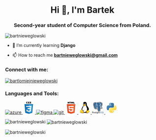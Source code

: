 <h1 align="center">Hi 👋, I'm Bartek</h1>
<h3 align="center">Second-year student of Computer Science from Poland.</h3>

<p align="left"> <img src="https://komarev.com/ghpvc/?username=bartnieweglowski&label=Profile%20views&color=0e75b6&style=flat" alt="bartnieweglowski" /> </p>

- 🌱 I’m currently learning **Django**

- 📫 How to reach me **bartnieweglowski@gmail.com**

<h3 align="left">Connect with me:</h3>
<p align="left">
<a href="https://linkedin.com/in/bartlomiejnieweglowski" target="blank"><img align="center" src="https://raw.githubusercontent.com/rahuldkjain/github-profile-readme-generator/master/src/images/icons/Social/linked-in-alt.svg" alt="bartlomiejnieweglowski" height="30" width="40" /></a>
</p>

<h3 align="left">Languages and Tools:</h3>
<p align="left"> <a href="https://azure.microsoft.com/en-in/" target="_blank" rel="noreferrer"> <img src="https://www.vectorlogo.zone/logos/microsoft_azure/microsoft_azure-icon.svg" alt="azure" width="40" height="40"/> </a> <a href="https://www.w3schools.com/css/" target="_blank" rel="noreferrer"> <img src="https://raw.githubusercontent.com/devicons/devicon/master/icons/css3/css3-original-wordmark.svg" alt="css3" width="40" height="40"/> </a> <a href="https://www.figma.com/" target="_blank" rel="noreferrer"> <img src="https://www.vectorlogo.zone/logos/figma/figma-icon.svg" alt="figma" width="40" height="40"/> </a> <a href="https://git-scm.com/" target="_blank" rel="noreferrer"> <img src="https://www.vectorlogo.zone/logos/git-scm/git-scm-icon.svg" alt="git" width="40" height="40"/> </a> <a href="https://www.w3.org/html/" target="_blank" rel="noreferrer"> <img src="https://raw.githubusercontent.com/devicons/devicon/master/icons/html5/html5-original-wordmark.svg" alt="html5" width="40" height="40"/> </a> <a href="https://www.linux.org/" target="_blank" rel="noreferrer"> <img src="https://raw.githubusercontent.com/devicons/devicon/master/icons/linux/linux-original.svg" alt="linux" width="40" height="40"/> </a> <a href="https://www.postgresql.org" target="_blank" rel="noreferrer"> <img src="https://raw.githubusercontent.com/devicons/devicon/master/icons/postgresql/postgresql-original-wordmark.svg" alt="postgresql" width="40" height="40"/> </a> <a href="https://www.python.org" target="_blank" rel="noreferrer"> <img src="https://raw.githubusercontent.com/devicons/devicon/master/icons/python/python-original.svg" alt="python" width="40" height="40"/> </a> </p>

<p><img align="left" src="https://github-readme-stats.vercel.app/api/top-langs?username=bartnieweglowski&show_icons=true&locale=en&layout=compact" alt="bartnieweglowski" /></p>

<p>&nbsp;<img align="center" src="https://github-readme-stats.vercel.app/api?username=bartnieweglowski&show_icons=true&locale=en" alt="bartnieweglowski" /></p>

<p><img align="center" src="https://github-readme-streak-stats.herokuapp.com/?user=bartnieweglowski&" alt="bartnieweglowski" /></p>
